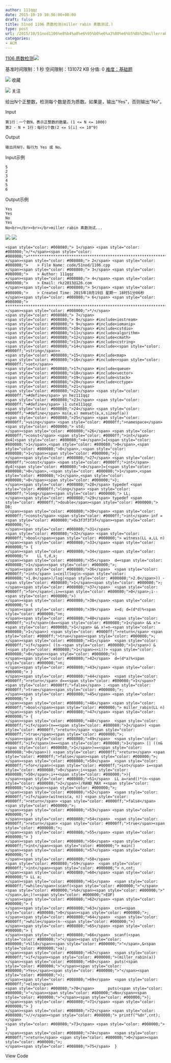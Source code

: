 ```yaml
---
author: 111qqz
date: 2015-10-19 10:56:00+00:00
draft: false
title: 51nod 1106 质数检测(miller rabin 素数测试.)
type: post
url: /2015/10/51nod1106%e8%b4%a8%e6%95%b0%e6%a3%80%e6%b5%8b%28millerrabin%e7%b4%a0%e6%95%b0%e6%b5%8b%e8%af%95-%29/
categories:
- ACM
---
```








[1106 质数检测](http://www.51nod.com/onlineJudge/questionCode.html#!problemId=1106)![](https://111qqz.com/wp-content/uploads/2015/11/ok.png)





基准时间限制：1 秒 空间限制：131072 KB 分值: 0 [难度：基础题](http://www.51nod.com/onlineJudge/problemList.html#!groupId=1)










![](https://111qqz.com/wp-content/uploads/2015/11/star.png)
收藏




![](https://111qqz.com/wp-content/uploads/2015/11/plus.png)
关注













给出N个正整数，检测每个数是否为质数。如果是，输出"Yes"，否则输出"No"。

















Input



    
    第1行：一个数N，表示正整数的数量。(1 <= N <= 1000)
    第2 - N + 1行：每行1个数(2 <= S[i] <= 10^9)




Output



    
    输出共N行，每行为 Yes 或 No。




Input示例



    
    5
    2
    3
    4
    5
    6
    




Output示例



    
    Yes
    Yes
    No
    Yes
    No<br></br><br></br>miller rabin 素数测试...




![](https://111qqz.com/wp-content/uploads/2015/11/ContractedBlock37.gif)
![](https://111qqz.com/wp-content/uploads/2015/11/ExpandedBlockStart37.gif)





    
    <span style="color: #008080;"> 1</span> <span style="color: #008000;">/*</span><span style="color: #008000;">************************************************************************
    </span><span style="color: #008080;"> 2</span> <span style="color: #008000;">    > File Name: code/51nod/1106.cpp
    </span><span style="color: #008080;"> 3</span> <span style="color: #008000;">    > Author: 111qqz
    </span><span style="color: #008080;"> 4</span> <span style="color: #008000;">    > Email: rkz2013@126.com 
    </span><span style="color: #008080;"> 5</span> <span style="color: #008000;">    > Created Time: 2015年10月19日 星期一 18时51分06秒
    </span><span style="color: #008080;"> 6</span> <span style="color: #008000;"> ***********************************************************************</span><span style="color: #008000;">*/</span>
    <span style="color: #008080;"> 7</span> 
    <span style="color: #008080;"> 8</span> #include<iostream>
    <span style="color: #008080;"> 9</span> #include<iomanip>
    <span style="color: #008080;">10</span> #include<cstdio>
    <span style="color: #008080;">11</span> #include<algorithm>
    <span style="color: #008080;">12</span> #include<cmath>
    <span style="color: #008080;">13</span> #include<cstring>
    <span style="color: #008080;">14</span> #include<<span style="color: #0000ff;">string</span>>
    <span style="color: #008080;">15</span> #include<map>
    <span style="color: #008080;">16</span> #include<<span style="color: #0000ff;">set</span>>
    <span style="color: #008080;">17</span> #include<queue>
    <span style="color: #008080;">18</span> #include<vector>
    <span style="color: #008080;">19</span> #include<stack>
    <span style="color: #008080;">20</span> #include<cctype>
    <span style="color: #008080;">21</span>                  
    <span style="color: #008080;">22</span> <span style="color: #0000ff;">#define</span> yn hez111qqz
    <span style="color: #008080;">23</span> <span style="color: #0000ff;">#define</span> j1 cute111qqz
    <span style="color: #008080;">24</span> <span style="color: #0000ff;">#define</span> ms(a,x) memset(a,x,sizeof(a))
    <span style="color: #008080;">25</span> <span style="color: #0000ff;">using</span> <span style="color: #0000ff;">namespace</span><span style="color: #000000;"> std;
    </span><span style="color: #008080;">26</span> <span style="color: #0000ff;">const</span> <span style="color: #0000ff;">int</span> dx4[<span style="color: #800080;">4</span>]={<span style="color: #800080;">1</span>,<span style="color: #800080;">0</span>,<span style="color: #800080;">0</span>,-<span style="color: #800080;">1</span><span style="color: #000000;">};
    </span><span style="color: #008080;">27</span> <span style="color: #0000ff;">const</span> <span style="color: #0000ff;">int</span> dy4[<span style="color: #800080;">4</span>]={<span style="color: #800080;">0</span>,-<span style="color: #800080;">1</span>,<span style="color: #800080;">1</span>,<span style="color: #800080;">0</span><span style="color: #000000;">};
    </span><span style="color: #008080;">28</span> typedef <span style="color: #0000ff;">long</span> <span style="color: #0000ff;">long</span><span style="color: #000000;"> LL;
    </span><span style="color: #008080;">29</span> typedef <span style="color: #0000ff;">double</span><span style="color: #000000;"> DB;
    </span><span style="color: #008080;">30</span> <span style="color: #0000ff;">const</span> <span style="color: #0000ff;">int</span> inf = <span style="color: #800080;">0x3f3f3f3f</span><span style="color: #000000;">;
    </span><span style="color: #008080;">31</span> 
    <span style="color: #008080;">32</span> <span style="color: #0000ff;">bool</span><span style="color: #000000;"> witness(LL a,LL n)
    </span><span style="color: #008080;">33</span> <span style="color: #000000;"> {
    </span><span style="color: #008080;">34</span> <span style="color: #000000;">    LL t,d,x;
    </span><span style="color: #008080;">35</span>  d=<span style="color: #800080;">1</span><span style="color: #000000;">;
    </span><span style="color: #008080;">36</span>  <span style="color: #0000ff;">int</span> i=ceil(log(n-<span style="color: #800080;">1.0</span>)/log(<span style="color: #800080;">2.0</span>)) - <span style="color: #800080;">1</span><span style="color: #000000;">;
    </span><span style="color: #008080;">37</span>  <span style="color: #0000ff;">for</span>(;i>=<span style="color: #800080;">0</span>;i--<span style="color: #000000;">)
    </span><span style="color: #008080;">38</span> <span style="color: #000000;"> {
    </span><span style="color: #008080;">39</span>  x=d; d=(d*d)%<span style="color: #000000;">n;
    </span><span style="color: #008080;">40</span>  <span style="color: #0000ff;">if</span>(d==<span style="color: #800080;">1</span> && x!=<span style="color: #800080;">1</span> && x!=n-<span style="color: #800080;">1</span>) <span style="color: #0000ff;">return</span> <span style="color: #0000ff;">true</span><span style="color: #000000;">;
    </span><span style="color: #008080;">41</span>  <span style="color: #0000ff;">if</span>( ((n-<span style="color: #800080;">1</span>) & (<span style="color: #800080;">1</span><<i))> <span style="color: #800080;">0</span><span style="color: #000000;">)
    </span><span style="color: #008080;">42</span>  d=(d*a)%<span style="color: #000000;">n;
    </span><span style="color: #008080;">43</span> <span style="color: #000000;"> }
    </span><span style="color: #008080;">44</span>  <span style="color: #0000ff;">return</span> d==<span style="color: #800080;">1</span>? <span style="color: #0000ff;">false</span> : <span style="color: #0000ff;">true</span><span style="color: #000000;">;
    </span><span style="color: #008080;">45</span> <span style="color: #000000;"> }
    </span><span style="color: #008080;">46</span> <span style="color: #0000ff;">bool</span><span style="color: #000000;"> miller_rabin(LL n)
    </span><span style="color: #008080;">47</span> <span style="color: #000000;"> {
    </span><span style="color: #008080;">48</span>  <span style="color: #0000ff;">if</span>(n==<span style="color: #800080;">2</span>) <span style="color: #0000ff;">return</span> <span style="color: #0000ff;">true</span><span style="color: #000000;">;
    </span><span style="color: #008080;">49</span>  <span style="color: #0000ff;">if</span>(n==<span style="color: #800080;">1</span> || ((n&<span style="color: #800080;">1</span>)==<span style="color: #800080;">0</span>)) <span style="color: #0000ff;">return</span> <span style="color: #0000ff;">false</span><span style="color: #000000;">;
    </span><span style="color: #008080;">50</span>  <span style="color: #0000ff;">for</span>(<span style="color: #0000ff;">int</span> i=<span style="color: #800080;">0</span>;i<<span style="color: #800080;">50</span>;i++<span style="color: #000000;">){
    </span><span style="color: #008080;">51</span>  LL a=rand()*(n-<span style="color: #800080;">2</span>)/RAND_MAX +<span style="color: #800080;">1</span><span style="color: #000000;">;
    </span><span style="color: #008080;">52</span>  <span style="color: #0000ff;">if</span>(witness(a, n)) <span style="color: #0000ff;">return</span> <span style="color: #0000ff;">false</span><span style="color: #000000;">;
    </span><span style="color: #008080;">53</span> <span style="color: #000000;"> }
    </span><span style="color: #008080;">54</span>  <span style="color: #0000ff;">return</span> <span style="color: #0000ff;">true</span><span style="color: #000000;">;
    </span><span style="color: #008080;">55</span> <span style="color: #000000;"> }
    </span><span style="color: #008080;">56</span> <span style="color: #0000ff;">int</span><span style="color: #000000;"> main()
    </span><span style="color: #008080;">57</span> <span style="color: #000000;"> {
    </span><span style="color: #008080;">58</span>      
    <span style="color: #008080;">59</span>  <span style="color: #0000ff;">int</span><span style="color: #000000;"> n,cnt;
    </span><span style="color: #008080;">60</span> <span style="color: #000000;"> LL a;
    </span><span style="color: #008080;">61</span>  <span style="color: #0000ff;">while</span>(scanf(<span style="color: #800000;">"</span><span style="color: #800000;">%d</span><span style="color: #800000;">"</span>,&n;)!=<span style="color: #000000;">EOF)
    </span><span style="color: #008080;">62</span> <span style="color: #000000;"> {
    </span><span style="color: #008080;">63</span>  cnt=<span style="color: #800080;">0</span><span style="color: #000000;">;
    </span><span style="color: #008080;">64</span>  <span style="color: #0000ff;">while</span>(n--<span style="color: #000000;">)
    </span><span style="color: #008080;">65</span> <span style="color: #000000;"> {
    </span><span style="color: #008080;">66</span>  scanf(<span style="color: #800000;">"</span><span style="color: #800000;">%lld</span><span style="color: #800000;">"</span>,&<span style="color: #000000;">a);
    </span><span style="color: #008080;">67</span>  <span style="color: #0000ff;">if</span><span style="color: #000000;">(miller_rabin(a))
    </span><span style="color: #008080;">68</span>  puts(<span style="color: #800000;">"</span><span style="color: #800000;">Yes</span><span style="color: #800000;">"</span><span style="color: #000000;">);
    </span><span style="color: #008080;">69</span>  <span style="color: #0000ff;">else</span> 
    <span style="color: #008080;">70</span>      puts(<span style="color: #800000;">"</span><span style="color: #800000;">No</span><span style="color: #800000;">"</span><span style="color: #000000;">);
    </span><span style="color: #008080;">71</span> <span style="color: #000000;"> }
    </span><span style="color: #008080;">72</span> <span style="color: #008000;">//</span><span style="color: #008000;"> printf("%dn",cnt);</span>
    <span style="color: #008080;">73</span> <span style="color: #000000;"> }
    </span><span style="color: #008080;">74</span>  <span style="color: #0000ff;">return</span> <span style="color: #800080;">0</span><span style="color: #000000;">;
    </span><span style="color: #008080;">75</span>  }





View Code









